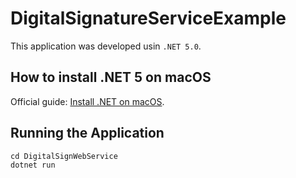 # DigitalSignatureServiceExample

 This application was developed usin `.NET 5.0`.



## How to install .NET 5 on macOS

Official guide: [Install .NET on macOS](https://docs.microsoft.com/en-us/dotnet/core/install/macos).



## Running the Application

```
cd DigitalSignWebService
dotnet run
```
